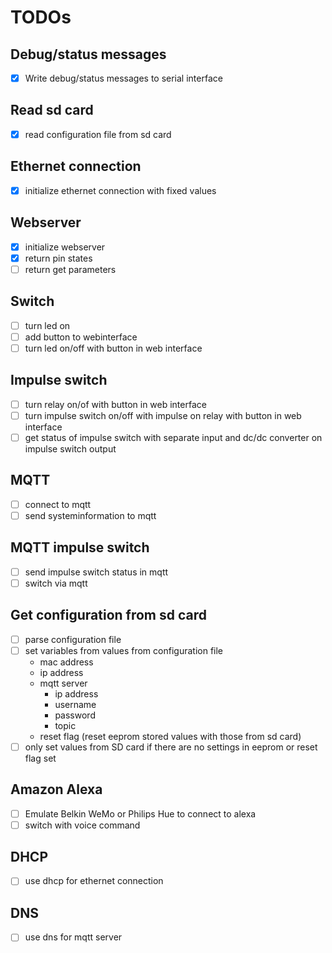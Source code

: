# TODOs

## Debug/status messages

- [x] Write debug/status messages to serial interface

## Read sd card

- [x] read configuration file from sd card

## Ethernet connection

- [x] initialize ethernet connection with fixed values

## Webserver

- [x] initialize webserver
- [x] return pin states
- [ ] return get parameters

## Switch

- [ ] turn led on
- [ ] add button to webinterface
- [ ] turn led on/off with button in web interface

## Impulse switch

- [ ] turn relay on/of with button in web interface
- [ ] turn impulse switch on/off with impulse on relay with button in web interface
- [ ] get status of impulse switch with separate input and dc/dc converter on impulse switch output

## MQTT

- [ ] connect to mqtt
- [ ] send systeminformation to mqtt

## MQTT impulse switch

- [ ] send impulse switch status in mqtt
- [ ] switch via mqtt

## Get configuration from sd card
- [ ] parse configuration file
- [ ] set variables from values from configuration file
    - mac address
    - ip address
    - mqtt server
        - ip address
        - username
        - password
        - topic
    - reset flag (reset eeprom stored values with those from sd card)
- [ ] only set values from SD card if there are no settings in eeprom or reset flag set

## Amazon Alexa

- [ ] Emulate Belkin WeMo or Philips Hue to connect to alexa
- [ ] switch with voice command

## DHCP

- [ ] use dhcp for ethernet connection

## DNS

- [ ] use dns for mqtt server
